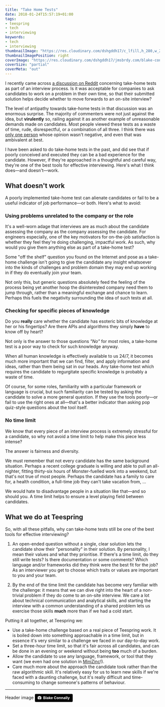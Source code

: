 ```yaml
---
title: "Take Home Tests"
date: 2018-01-24T15:57:19+01:00
tags:
- teespring
- tech
- interviewing
keywords:
- tech
- interviewing
thumbnailImage: "https://res.cloudinary.com/dshgddh17/c_lfill,h_280,w_280/jmsbrdy.com/CV_alan_sugar.jpg"
thumbnailImagePosition: right
coverImage: "https://res.cloudinary.com/dshgddh17/jmsbrdy.com/blake-connally-373084.jpg"
coverSize: "partial"
coverMeta: "out"
---
```


I recently came across [a discussion on Reddit](https://www.reddit.com/r/cscareerquestions/comments/7rdogv/dont_do_the_long_take_home_assignments_like/) concerning take-home tests as part of an interview process. Is it was acceptable for companies to ask candidates to work on a problem in their own time, so that their submitted solution helps decide whether to move forwards to an on-site interview?

The level of antipathy towards take-home tests in that discussion was an enormous surprise. The majority of commenters were not just against the idea, but **virulently** so, railing against it as another example of unreasonable demands made on candidates. Most people viewed these tests as a waste of time, rude, disrespectful, or a combination of all three. I think there was [only one person](https://www.reddit.com/r/cscareerquestions/comments/7rdogv/dont_do_the_long_take_home_assignments_like/dsw9cmk/) whose opinion wasn't negative, and even that was ambivalent at best.

I have been asked to do take-home tests in the past, and did see that if poorly conceived and executed they can be a bad experience for the candidate. However, if they're approached in a thoughtful and careful way, they're one of the best tools for effective interviewing. Here's what I think does—and doesn't—work.

## What doesn't work
A poorly implemented take-home test can alienate candidates or fail to be a useful indicator of job performance—or both. Here's what to avoid:

### Using problems unrelated to the company or the role
It's a well-worn adage that interviews are as much about the candidate assessing the company as the company assessing the candidate. For engineers especially, one of the key motivators for on-the-job satisfaction is whether they feel they're doing challenging, impactful work. As such, why would you give them anything else as part of a take-home test?

Some "off the shelf" question you found on the Internet and pose as a take-home challenge isn't going to give the candidate any insight whatsoever into the kinds of challenges and problem domain they may end up working in if they do eventually join your team.

Not only this, but generic questions absolutely feed the feeling of the process being yet another hoop the disinterested company need them to jump through, rather than a meaningful exchange and chance to learn. Perhaps this fuels the negativity surrounding the idea of such tests at all.

### Checking for specific pieces of knowledge
Do you **really** care whether the candidate has esoteric bits of knowledge at her or his fingertips? Are there APIs and algorithms they simply **have** to know off by heart?

Not only is the answer to those questions _"No"_ for most roles, a take-home test is a poor way to check for such knowledge anyway.

When all human knowledge is effectively available to us 24/7, it becomes much more important that we can find, filter, and apply information and ideas, rather than them being sat in our heads. Any take-home test which requires the candidate to regurgitate specific knowledge is probably a waste of time.

Of course, for some roles, familiarity with a particular framework or language is crucial, but such familiarity can be tested by asking the candidate to solve a more general question. If they use the tools poorly—or fail to use the right ones at all—that's a better indicator than asking pop quiz-style questions about the tool itself.

### No time limit
We know that every piece of an interview process is extremely stressful for a candidate, so why not avoid a time limit to help make this piece less intense?

The answer is fairness and diversity.

We must remember that not every candidate has the same background situation. Perhaps a recent college graduate is willing and able to pull an all-nighter, fitting thirty-six hours of Monster-fuelled work into a weekend, but that's not true of most people. Perhaps the candidate has a family to care for, a health condition, a full-time job they can't take vacation from, …

We would hate to disadvantage people in a situation like that—and so should you. A time limit helps to ensure a level playing field between candidates.

## What we do at Teespring

So, with all these pitfalls, why can take-home tests still be one of the best tools for effective interviewing?

1. An open-ended question without a single, clear solution lets the candidate show their "personality" in their solution. By personality, I mean their values and what they prioritise. If there's a time limit, do they still write tests? Is there documentation or some comments? Which language and/or frameworks did they think were the best fit for the job? As an interviewer you get to choose which traits or values are important to you and your team.

1. By the end of the time limit the candidate has become very familiar with the challenge: it means that we can dive right into the heart of a non-trivial problem if they do come to an on-site interview.  We care a lot about technical communication and analytical skills, and starting the interview with a common understanding of a shared problem lets us exercise those skills **much** more than if we had a cold start.

Putting it all together, at Teespring we:

* Use a take-home challenge based on a real piece of Teespring work. It is boiled down into something approachable in a time limit, but in essence it's very similar to a challenge we faced in our day-to-day work.
* Set a three-hour time limit, so that it's fair across all candidates, and can be done in an evening or weekend without being **too** much of a burden.
* Allow the candidate to use any language, framework, or tool that they want (we even had one solution in [MiniZinc](http://www.minizinc.org/)!).
* Care much more about the approach the candidate took rather than the raw algorithmic skill. It's relatively easy for us to learn new skills if we're faced with a daunting challenge, but it's really difficult and time-consuming to change someone's patterns of behaviour.

--- 

Header image <a style="background-color:black;color:white;text-decoration:none;padding:4px 6px;font-family:-apple-system, BlinkMacSystemFont, &quot;San Francisco&quot;, &quot;Helvetica Neue&quot;, Helvetica, Ubuntu, Roboto, Noto, &quot;Segoe UI&quot;, Arial, sans-serif;font-size:12px;font-weight:bold;line-height:1.2;display:inline-block;border-radius:3px;" href="https://unsplash.com/@blakeconnally?utm_medium=referral&amp;utm_campaign=photographer-credit&amp;utm_content=creditBadge" target="_blank" rel="noopener noreferrer" title="Download free do whatever you want high-resolution photos from Blake Connally"><span style="display:inline-block;padding:2px 3px;"><svg xmlns="http://www.w3.org/2000/svg" style="height:12px;width:auto;position:relative;vertical-align:middle;top:-1px;fill:white;" viewBox="0 0 32 32"><title>unsplash-logo</title><path d="M20.8 18.1c0 2.7-2.2 4.8-4.8 4.8s-4.8-2.1-4.8-4.8c0-2.7 2.2-4.8 4.8-4.8 2.7.1 4.8 2.2 4.8 4.8zm11.2-7.4v14.9c0 2.3-1.9 4.3-4.3 4.3h-23.4c-2.4 0-4.3-1.9-4.3-4.3v-15c0-2.3 1.9-4.3 4.3-4.3h3.7l.8-2.3c.4-1.1 1.7-2 2.9-2h8.6c1.2 0 2.5.9 2.9 2l.8 2.4h3.7c2.4 0 4.3 1.9 4.3 4.3zm-8.6 7.5c0-4.1-3.3-7.5-7.5-7.5-4.1 0-7.5 3.4-7.5 7.5s3.3 7.5 7.5 7.5c4.2-.1 7.5-3.4 7.5-7.5z"></path></svg></span><span style="display:inline-block;padding:2px 3px;">Blake Connally</span></a>
